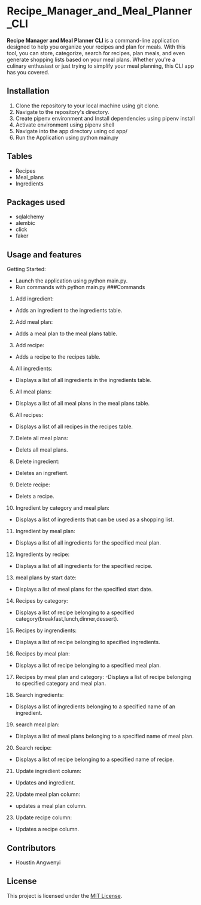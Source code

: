 # Recipe_Manager_and_Meal_Planner_CLI
 
 **Recipe Manager and Meal Planner CLI** is a command-line application designed to help you organize your recipes and plan for meals. With this tool, you can store, categorize, search for recipes, plan meals, and even generate shopping lists based on your meal plans. Whether you're a culinary enthusiast or just trying to simplify your meal planning, this CLI app has you covered.

 ## Installation
1. Clone the repository to your local machine using git clone.
2. Navigate to the repository's directory.
3. Create pipenv environment and Install dependencies using pipenv install
4. Activate environment using pipenv shell
5. Navigate into the app directory using cd app/
6. Run the Application using python main.py

## Tables
- Recipes
- Meal_plans
- Ingredients

## Packages used
- sqlalchemy
- alembic
- click
- faker

## Usage and features
Getting Started:
- Launch the application using python main.py.
- Run commands with python main.py <command>
###Commands

1. Add ingredient:
- Adds an ingredient to the ingredients table.

2. Add meal plan:
- Adds a meal plan to the meal plans table.

3. Add recipe:
- Adds a recipe to the recipes table.

4. All ingredients:
- Displays a list of all ingredients in the ingredients table.

5. All meal plans:
- Displays a list of all meal plans in the meal plans table.

6. All recipes:
- Displays a list of all recipes in the recipes table.

7. Delete all meal plans:
- Delets all meal plans.

8. Delete ingredient:
- Deletes an ingrefient.

9. Delete recipe:
- Delets a recipe.

10. Ingredient by category and meal plan:
- Displays a list of ingredients that can be used as a shopping list.

11. Ingredient by meal plan:
- Displays a list of all ingredients for the specified meal plan.

12. Ingredients by recipe:
- Displays a list of all ingredients for the specified recipe.

13. meal plans by start date:
- Displays a list of meal plans for the specified start date.

14. Recipes by category:
- Displays a list of recipe belonging to a specified category(breakfast,lunch,dinner,dessert).

15. Recipes by ingrendients:
- Displays a list of recipe belonging to specified ingredients.

16. Recipes by meal plan:
- Displays a list of recipe belonging to a specified meal plan.

17. Recipes by meal plan and category:
-Displays a list of recipe belonging to specified category and meal plan.

18. Search ingredients:
- Displays a list of ingredients belonging to a specified name of an ingredient.

19. search meal plan:
- Displays a list of meal plans belonging to a specified name of meal plan.

20. Search recipe:
- Displays a list of recipe belonging to a specified  name of recipe.

21. Update ingredient column:
- Updates and ingredient.

22. Update meal plan column:
- updates a meal plan column.

23. Update recipe column:
- Updates a recipe column.
## Contributors
- Houstin Angwenyi

## License
This project is licensed under the [MIT License](LICENSE).